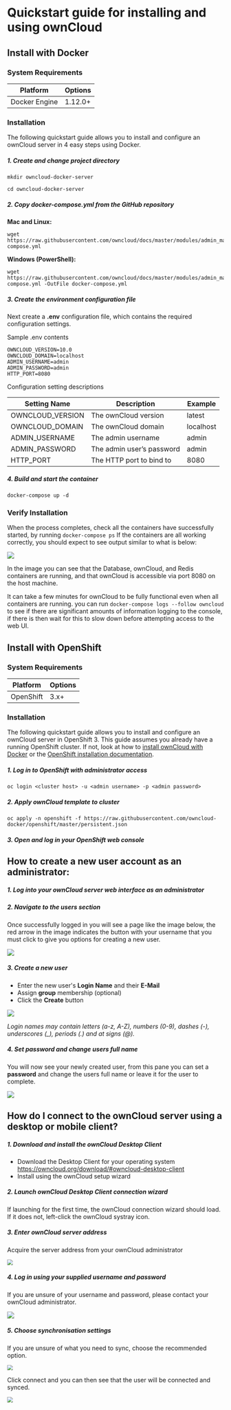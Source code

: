 # Quickstart guide for installing and using ownCloud
## Install with Docker
###  System Requirements

| Platform | Options |
| -------------- | -------- |
| Docker Engine          | 1.12.0+    |

### Installation
The following quickstart guide allows you to install and configure an ownCloud server in 4 easy steps using Docker.

##### 1. Create and change project directory
```
mkdir owncloud-docker-server
```
```
cd owncloud-docker-server
```

##### 2. Copy docker-compose.yml from the GitHub repository

**Mac and Linux:**

```
wget https://raw.githubusercontent.com/owncloud/docs/master/modules/admin_manual/examples/installation/docker/docker-compose.yml
```

**Windows (PowerShell):**

```
wget https://raw.githubusercontent.com/owncloud/docs/master/modules/admin_manual/examples/installation/docker/docker-compose.yml -OutFile docker-compose.yml
```


##### 3. Create the environment configuration file
Next create a **.env** configuration file, which contains the required configuration settings.

Sample .env contents
```
OWNCLOUD_VERSION=10.0
OWNCLOUD_DOMAIN=localhost
ADMIN_USERNAME=admin
ADMIN_PASSWORD=admin
HTTP_PORT=8080
```
Configuration setting descriptions

| **Setting Name** | **Description**               | **Example** |
| ---------------- | ----------------------------- | ----------- |
| OWNCLOUD_VERSION | The ownCloud version      | latest      |
| OWNCLOUD_DOMAIN  | The ownCloud domain       | localhost   |
| ADMIN_USERNAME   | The admin username        | admin       |
| ADMIN_PASSWORD   | The admin user’s password | admin       |
| HTTP_PORT        | The HTTP port to bind to  | 8080        |


##### 4. Build and start the container
```
docker-compose up -d
```

### Verify Installation
When the process completes, check all the containers have successfully started, by running `docker-compose ps` If the containers are all working correctly, you should expect to see output similar to what is below:

![](./images/verify_installation.PNG)

In the image you can see that the Database, ownCloud, and Redis containers are running, and that ownCloud is accessible via port 8080 on the host machine.

It can take a few minutes for ownCloud to be fully functional even when all containers are running. you can run `docker-compose logs --follow owncloud` to see if there are significant amounts of information logging to the console, if there is then wait for this to slow down before attempting access to the web UI.


## Install with OpenShift
###  System Requirements

| Platform | Options |
| -------------- | -------- |
| OpenShift          | 3.x+    |

### Installation
The following quickstart guide allows you to install and configure an ownCloud server in OpenShift 3. This guide assumes you already have a running OpenShift cluster. If not, look at how to [install ownCloud with Docker](TODO) or the [OpenShift installation documentation](https://docs.openshift.com/container-platform/3.11/getting_started/install_openshift.html).

##### 1. Log in to OpenShift with administrator access
```
oc login <cluster host> -u <admin username> -p <admin password>
```

##### 2. Apply ownCloud template to cluster
```
oc apply -n openshift -f https://raw.githubusercontent.com/owncloud-docker/openshift/master/persistent.json
```

##### 3. Open and log in your OpenShift web console


## How to create a new user account as an administrator:

##### 1. Log into your ownCloud server web interface as an administrator

##### 2. Navigate to the users section
Once successfully logged in you will see a page like the image below, the red arrow in the image indicates the button with your username that you must click to give you options for creating a new user.

![](.\images\navigate_to_users_section.png)



##### 3. Create a new user
* Enter the new user's **Login Name** and their **E-Mail**
* Assign **group** membership (optional)
* Click the **Create** button 

![](./images\create_a_new_user.png)

*Login names may contain letters (a-z, A-Z), numbers (0-9), dashes (-), underscores (_), periods (.) and at signs (@).*

##### 4. Set password and change users full name
You will now see your newly created user, from this pane you can set a **password** and change the users full name or leave it for the user to complete.

![](.\images\set_password_and_change_users_full_name.png)




## How do I connect to the ownCloud server using a desktop or mobile client?

##### 1. Download and install the ownCloud Desktop Client
* Download the Desktop Client for your operating system https://owncloud.org/download/#owncloud-desktop-client
* Install using the ownCloud setup wizard

##### 2. Launch ownCloud Desktop Client connection wizard
If launching for the first time, the ownCloud connection wizard should load. If it does not, left-click the ownCloud systray icon.

##### 3. Enter ownCloud server address
Acquire the server address from your ownCloud administrator

<img src=".\images\enter_owncloud_server_address.PNG" style="zoom:80%;" />

##### 4. Log in using your supplied username and password
If you are unsure of your username and password, please contact your ownCloud administrator.

![](.\images\log_in_using_your_supplied_username_and_password.PNG)

##### 5. Choose synchronisation settings

If you are unsure of what you need to sync, choose the recommended option.

<img src=".\images\choose_synchronisation_settings.png" style="zoom:80%;" />



Click connect and you can then see that the user will be connected and synced.

<img src=".\images\final_sync_check.PNG" style="zoom:80%;" />














